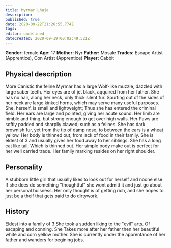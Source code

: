 ```yaml
---
title: Myrmar Lhaja
description: 
published: true
date: 2020-09-22T21:26:55.774Z
tags: 
editor: undefined
dateCreated: 2020-09-19T00:02:49.521Z
---
```


**Gender:** female
**Age:** 17
**Mother:** Nyr
**Father:** Mosale
**Trades:** Escape Artist (Apprentice), Con Artist (Apprentice)
**Player:** Cabbit

## Physical description

More Canistic the feline Myrmar has a large Wolf-like muzzle, dazzled with large saber teeth. Her eyes are of jet black, aqquired from her father. She has no hair, along her neck, only thick silent fur. Spurting out of the sides of her neck are large kinked horns, which may serve many useful purposes. She, herself, is small and lightweight; Thus she has entered the criminal field. Her ears are large and pointed, giving her acute sound. Her limb are nimble and thing, but strong enough to get over high walls. Her Paws are softly padded and sharplly clawed; such as a felines. She has dark brownish fur, yet from the tip of damp nose, to between the ears is a wheat yellow. Her body is thinned out, from lack of food in their family. She is eldest of 3 and usually gives her food away to her siblings. She has a long cat like tail, Which is thinned out. Her simple body make out is perfect for her well carried trade. Her family marking resides on her right shoulder.

## Personality

A stubborn little girl that usually likes to look out for herself and noone else. If she does do something "thoughtful" she wont admitt it and just go about her personal buisness. Her only thought is of getting rich, and she hopes to just be a theif that gets paid to do dirtywork. 

## History

Eldest into a family of 3 She took a sudden liking to the "evil" arts. Of escaping and conning. She Takes more after her father then her beautiful white and corn yellow mother. She is currently under the apprentance of her father and wanders for begining jobs.